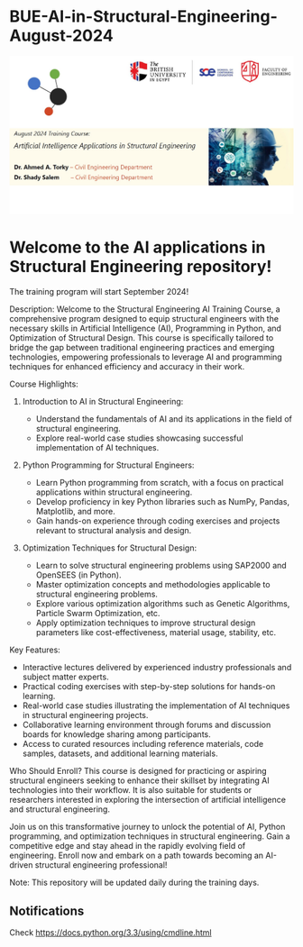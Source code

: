# BUE-AI-in-Structural-Engineering-August-2024
![Welcome to the AI applications in Structural Engineering repository](https://github.com//Ahmed-A-Torky/BUE-AI-in-Structural-Engineering-August-2024/blob/main/CourseFlyer.jpg?raw=true)

# Welcome to the  AI applications in Structural Engineering repository! 

The training program will start September 2024!

Description:
Welcome to the Structural Engineering AI Training Course, a comprehensive program designed to equip structural engineers with the necessary skills in Artificial Intelligence (AI), Programming in Python, and Optimization of Structural Design. This course is specifically tailored to bridge the gap between traditional engineering practices and emerging technologies, empowering professionals to leverage AI and programming techniques for enhanced efficiency and accuracy in their work.

Course Highlights:
1. Introduction to AI in Structural Engineering:
   - Understand the fundamentals of AI and its applications in the field of structural engineering.
   - Explore real-world case studies showcasing successful implementation of AI techniques.

2. Python Programming for Structural Engineers:
   - Learn Python programming from scratch, with a focus on practical applications within structural engineering.
   - Develop proficiency in key Python libraries such as NumPy, Pandas, Matplotlib, and more.
   - Gain hands-on experience through coding exercises and projects relevant to structural analysis and design.

3. Optimization Techniques for Structural Design:
   - Learn to solve structural engineering problems using SAP2000 and OpenSEES (in Python).
   - Master optimization concepts and methodologies applicable to structural engineering problems.
   - Explore various optimization algorithms such as Genetic Algorithms, Particle Swarm Optimization, etc.
   - Apply optimization techniques to improve structural design parameters like cost-effectiveness, material usage, stability, etc.

Key Features:
- Interactive lectures delivered by experienced industry professionals and subject matter experts.
- Practical coding exercises with step-by-step solutions for hands-on learning.
- Real-world case studies illustrating the implementation of AI techniques in structural engineering projects.
- Collaborative learning environment through forums and discussion boards for knowledge sharing among participants.
- Access to curated resources including reference materials, code samples, datasets, and additional learning materials.

Who Should Enroll?
This course is designed for practicing or aspiring structural engineers seeking to enhance their skillset by integrating AI technologies into their workflow. It is also suitable for students or researchers interested in exploring the intersection of artificial intelligence and structural engineering.

Join us on this transformative journey to unlock the potential of AI, Python programming, and optimization techniques in structural engineering. Gain a competitive edge and stay ahead in the rapidly evolving field of engineering. Enroll now and embark on a path towards becoming an AI-driven structural engineering professional!

Note: This repository will be updated daily during the training days.

## Notifications
Check https://docs.python.org/3.3/using/cmdline.html

